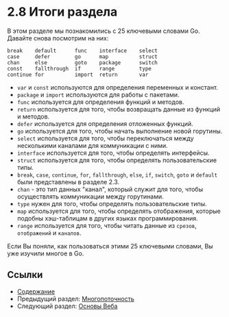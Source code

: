 # 2.8 Итоги раздела

В этом разделе мы познакомились с 25 ключевыми словами Go. Давайте снова посмотрим на них:

	break    default      func    interface    select
	case     defer        go      map          struct
	chan     else         goto    package      switch
	const    fallthrough  if      range        type
	continue for          import  return       var

- `var` и `const` используются для определения переменных и констант.
- `package` и `import` используются для работы с пакетами.
- `func` используется для определения функций и методов.
- `return` используется для того, чтобы возвращать данные из функций и методов.
- `defer` используется для определения отложенных функций.
- `go` используется для того, чтобы начать выполнение новой горутины.
- `select` используется для того, чтобы переключаться между несколькими каналами для коммуникации с ними.
- `interface` используется для того, чтобы определять интерфейсы.
- `struct` используется для того, чтобы определять пользовательские типы.
- `break`, `case`, `continue`, `for`, `fallthrough`, `else`, `if`, `switch`, `goto` и `default` были представлены в разделе 2.3.
- `chan` - это тип данных "канал", который служит для того, чтобы осуществлять коммуникации между горутинами.
- `type` нужен для того, чтобы определять пользовательские типы.
- `map` используется для того, чтобы определять отображения, которые подобны хэш-таблицам в других языках программирования.
- `range` используется для того, чтобы читать данные из `срезов`, `отображений` и `каналов`.

Если Вы поняли, как пользоваться этими 25 ключевыми словами, Вы уже изучили многое в Go.

## Ссылки

- [Содержание](preface.md)
- Предыдущий раздел: [Многопоточность](02.7.md)
- Следующий раздел: [Основы Веба](03.0.md)
